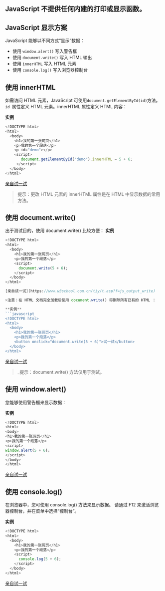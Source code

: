 ## JavaScript 不提供任何内建的打印或显示函数。

## JavaScript 显示方案
JavaScript 能够以不同方式“显示”数据：

* 使用 ```window.alert()``` 写入警告框
* 使用 ```document.write()``` 写入 HTML 输出
* 使用 ```innerHTML``` 写入 HTML 元素
* 使用 ```console.log()``` 写入浏览器控制台

## 使用 innerHTML
如需访问 HTML 元素，JavaScript 可使用``` document.getElementById(id) ```方法。
```id ```属性定义 HTML 元素。innerHTML 属性定义 HTML 内容：

**实例**
```javascript
<!DOCTYPE html>
<html>
  <body>
    <h1>我的第一张网页</h1>
    <p>我的第一个段落</p>
    <p id="demo"></p>
    <script>
       document.getElementById("demo").innerHTML = 5 + 6;
     </script>
  </body>
</html> 
```
[亲自试一试](https://www.w3school.com.cn/tiy/t.asp?f=js_output_dom)

> 提示：更改 HTML 元素的 innerHTML 属性是在 HTML 中显示数据的常用方法。

## 使用 document.write()
出于测试目的，使用 document.write() 比较方便：
**实例**
```javascript
<!DOCTYPE html>
<html>
  <body>
    <h1>我的第一张网页</h1>
    <p>我的第一个段落</p>
    <script>
      document.write(5 + 6);
    </script>
  </body>
</html> 

[亲自试一试](https://www.w3school.com.cn/tiy/t.asp?f=js_output_write)

>注意：在 HTML 文档完全加载后使用 document.write() 将删除所有已有的 HTML ：

**实例**
```javascript
<!DOCTYPE html>
<html>
  <body>
    <h1>我的第一张网页</h1>
    <p>我的第一个段落</p>
    <button onclick="document.write(5 + 6)">试一试</button>
  </body>
</html>
```
[亲自试一试](https://www.w3school.com.cn/tiy/t.asp?f=js_output_write_over)
>_提示：document.write() 方法仅用于测试。

## 使用 window.alert()
您能够使用警告框来显示数据：

**实例**
```javascript
<!DOCTYPE html>
<html>
<body>
<h1>我的第一张网页</h1>
<p>我的第一个段落</p>
<script>
window.alert(5 + 6);
</script>
</body>
</html> 
```
[亲自试一试](https://www.w3school.com.cn/tiy/t.asp?f=js_output_alert)

## 使用 console.log()
在浏览器中，您可使用 console.log() 方法来显示数据。
请通过 F12 来激活浏览器控制台，并在菜单中选择“控制台”。

**实例**
```javascript
<!DOCTYPE html>
<html>
  <body>
    <h1>我的第一张网页</h1>
    <p>我的第一个段落</p>
    <script>
      console.log(5 + 6);
    </script>
  </body>
</html>
```
[亲自试一试](https://www.w3school.com.cn/tiy/t.asp?f=js_output_console)
